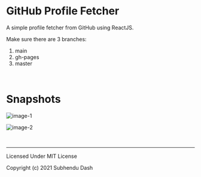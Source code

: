 # GitHub Profile Fetcher

A simple profile fetcher from GitHub using ReactJS.

Make sure there are 3 branches:
1. main
2. gh-pages
3. master

<br>

# Snapshots

![image-1](../images/snap-1.png)

![image-2](../images/snap-2.png)

<br>
<hr>

Licensed Under MIT License

Copyright (c) 2021 Subhendu Dash
